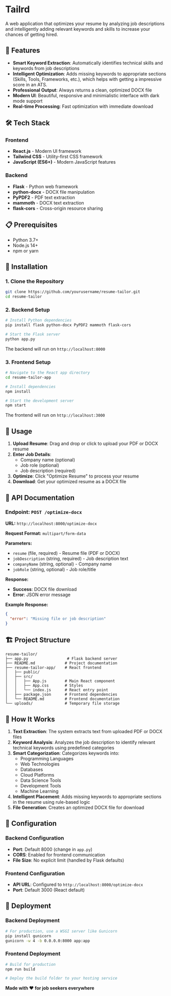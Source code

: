 # Tailrd

A web application that optimizes your resume by analyzing job descriptions and intelligently adding relevant keywords and skills to increase your chances of getting hired.

## 🚀 Features

- **Smart Keyword Extraction**: Automatically identifies technical skills and keywords from job descriptions
- **Intelligent Optimization**: Adds missing keywords to appropriate sections (Skills, Tools, Frameworks, etc.), which helps with getting a impressive score in an ATS.
- **Professional Output**: Always returns a clean, optimized DOCX file
- **Modern UI**: Beautiful, responsive and minimialistic interface with dark mode support
- **Real-time Processing**: Fast optimization with immediate download 

## 🛠️ Tech Stack

### Frontend
- **React.js** - Modern UI framework
- **Tailwind CSS** - Utility-first CSS framework
- **JavaScript (ES6+)** - Modern JavaScript features

### Backend
- **Flask** - Python web framework
- **python-docx** - DOCX file manipulation
- **PyPDF2** - PDF text extraction
- **mammoth** - DOCX text extraction
- **flask-cors** - Cross-origin resource sharing

## 📋 Prerequisites

- Python 3.7+
- Node.js 14+
- npm or yarn

## 🚀 Installation

### 1. Clone the Repository
```bash
git clone https://github.com/yourusername/resume-tailor.git
cd resume-tailor
```

### 2. Backend Setup
```bash
# Install Python dependencies
pip install flask python-docx PyPDF2 mammoth flask-cors

# Start the Flask server
python app.py
```
The backend will run on `http://localhost:8000`

### 3. Frontend Setup
```bash
# Navigate to the React app directory
cd resume-tailor-app

# Install dependencies
npm install

# Start the development server
npm start
```
The frontend will run on `http://localhost:3000`

## 📖 Usage

1. **Upload Resume**: Drag and drop or click to upload your PDF or DOCX resume
2. **Enter Job Details**: 
   - Company name (optional)
   - Job role (optional)
   - Job description (required)
3. **Optimize**: Click "Optimize Resume" to process your resume
4. **Download**: Get your optimized resume as a DOCX file

## 🔌 API Documentation

### Endpoint: `POST /optimize-docx`

**URL:** `http://localhost:8000/optimize-docx`

**Request Format:** `multipart/form-data`

**Parameters:**
- `resume` (file, required) - Resume file (PDF or DOCX)
- `jobDescription` (string, required) - Job description text
- `companyName` (string, optional) - Company name
- `jobRole` (string, optional) - Job role/title

**Response:**
- **Success**: DOCX file download
- **Error**: JSON error message

**Example Response:**
```json
{
  "error": "Missing file or job description"
}
```

## 🏗️ Project Structure

```
resume-tailor/
├── app.py                 # Flask backend server
├── README.md             # Project documentation
├── resume-tailor-app/    # React frontend
│   ├── public/
│   ├── src/
│   │   ├── App.js        # Main React component
│   │   ├── App.css       # Styles
│   │   └── index.js      # React entry point
│   ├── package.json      # Frontend dependencies
│   └── README.md         # Frontend documentation
└── uploads/              # Temporary file storage
```

## 🎯 How It Works

1. **Text Extraction**: The system extracts text from uploaded PDF or DOCX files
2. **Keyword Analysis**: Analyzes the job description to identify relevant technical keywords using predefined categories
3. **Smart Categorization**: Categorizes keywords into:
   - Programming Languages
   - Web Technologies
   - Databases
   - Cloud Platforms
   - Data Science Tools
   - Development Tools
   - Machine Learning
4. **Intelligent Placement**: Adds missing keywords to appropriate sections in the resume using rule-based logic
5. **File Generation**: Creates an optimized DOCX file for download

## 🔧 Configuration

### Backend Configuration
- **Port**: Default 8000 (change in `app.py`)
- **CORS**: Enabled for frontend communication
- **File Size**: No explicit limit (handled by Flask defaults)

### Frontend Configuration
- **API URL**: Configured to `http://localhost:8000/optimize-docx`
- **Port**: Default 3000 (React default)

## 🚀 Deployment

### Backend Deployment
```bash
# For production, use a WSGI server like Gunicorn
pip install gunicorn
gunicorn -w 4 -b 0.0.0.0:8000 app:app
```

### Frontend Deployment
```bash
# Build for production
npm run build

# Deploy the build folder to your hosting service
```

**Made with ❤️ for job seekers everywhere**

